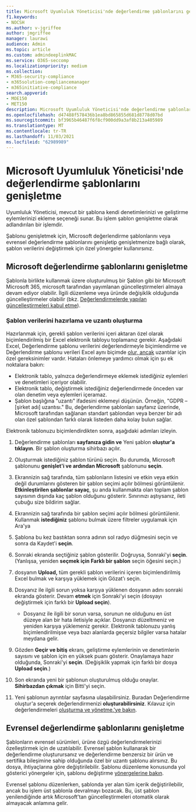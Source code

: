 ```yaml
---
title: Microsoft Uyumluluk Yöneticisi'nde değerlendirme şablonlarını genişletme
f1.keywords:
- NOCSH
ms.author: v-jgriffee
author: jmgriffee
manager: laurawi
audience: Admin
ms.topic: article
ms.custom: admindeeplinkMAC
ms.service: O365-seccomp
ms.localizationpriority: medium
ms.collection:
- M365-security-compliance
- m365solution-compliancemanager
- m365initiative-compliance
search.appverid:
- MOE150
- MET150
description: Microsoft Uyumluluk Yöneticisi'nde değerlendirme şablonlarını genişleterek denetim ekleme ve değiştirme hakkında bilgi edinebilirsiniz.
ms.openlocfilehash: d47488f578436b1ea8bd865855d681d8778d07bd
ms.sourcegitcommit: bf3965b46487f6f8cf900dd9a3af8b213a405989
ms.translationtype: MT
ms.contentlocale: tr-TR
ms.lasthandoff: 11/03/2021
ms.locfileid: "62989989"
---
```

# <a name="extend-assessment-templates-in-microsoft-compliance-manager"></a>Microsoft Uyumluluk Yöneticisi'nde değerlendirme şablonlarını genişletme

Uyumluluk Yöneticisi, mevcut bir şablona kendi denetimlerinizi ve geliştirme eylemlerinizi ekleme seçeneği sunar. Bu işlem şablon genişletme olarak adlandırılan bir işlemdir.

Şablonu genişletmek için, Microsoft değerlendirme şablonlarını veya evrensel değerlendirme şablonlarını genişletip genişletmenize bağlı olarak, şablon verilerini değiştirmek için özel yönergeler kullanırsınız.

## <a name="extend-microsoft-assessment-templates"></a>Microsoft değerlendirme şablonlarını genişletme

Şablonla birlikte kullanmak üzere oluşturulmuş bir Şablon gibi bir Microsoft Microsoft 365, microsoft tarafından yayımlanan güncelleştirmeleri almaya devam ediyor olabilir. İlgili düzenleme veya üründe değişiklik olduğunda güncelleştirmeler olabilir (bkz. [Değerlendirmelerde yapılan güncelleştirmeleri kabul etme](compliance-manager-assessments.md#accept-updates-to-assessments)).

### <a name="prepare-template-data-and-create-extension"></a>Şablon verilerini hazırlama ve uzantı oluşturma

Hazırlanmak için, gerekli şablon verilerini içeri aktaran özel olarak biçimlendirilmiş bir Excel elektronik tabloyu toplamanız gerekir. Aşağıdaki Excel, Değerlendirme şablonu verilerini değerlendirmeyle biçimlendirme ve Değerlendirme şablonu verileri Excel aynı biçimde [olur, ancak](compliance-manager-templates-format-excel.md) uzantılar için özel gereksinimler vardır. Hataları önlemeye yardımcı olmak için şu ek noktalara bakın:

- Elektronik tablo, yalnızca değerlendirmeye eklemek istediğiniz eylemleri ve denetimleri içeriyor olabilir.
- Elektronik tablo, değiştirmek istediğiniz değerlendirmede önceden var olan denetim veya eylemleri içeramaz.
- Şablon başlığına "uzantı" ifadesini eklemeyi düşünün. Örneğin, "GDPR – [şirket adı] uzantısı." Bu, değerlendirme şablonları sayfanız üzerinde, Microsoft tarafından sağlanan  standart şablondan veya benzer bir adı olan özel şablondan farklı olarak listeden daha kolay bulun sağlar.

Elektronik tablonuzu biçimlendirdikten sonra, aşağıdaki adımları izleyin.

1. Değerlendirme şablonları **sayfanıza gidin ve** Yeni şablon **oluştur'a tıklayın**. Bir şablon oluşturma sihirbazı açılır.

2. Oluşturmak istediğiniz şablon türünü seçin. Bu durumda, Microsoft şablonunu **genişlet'i ve ardından Microsoft** şablonunu **seçin**.

3. Ekrannizin sağ tarafında, tüm şablonların listesini ve etkin veya etkin değil durumlarını gösteren bir şablon seçimi açılır bölmesi görüntülenir. **Etkinleştirilen şablonlar sayaç**, şu anda kullanmakta olan toplam şablon sayısının dışında kaç şablon olduğunu gösterir. Sınırınızı aştıysanız, ileti çubuğu size bildirim sağlar.

4. Ekrannizin sağ tarafında bir şablon seçimi açılır bölmesi görüntülenir. Kullanmak **istediğiniz** şablonu bulmak üzere filtreler uygulamak için Ara'ya

5. Şablona bu kez bastıktan sonra adının sol radyo düğmesini seçin ve sonra da Kaydet'i **seçin**.

6. Sonraki ekranda seçtiğiniz şablon gösterilir. Doğruysa, Sonraki'yi **seçin**. (Yanlışsa, yeniden **seçmek için Farklı bir şablon** seçin öğesini seçin.)

7. dosyanın **Upload,** tüm gerekli şablon verilerini içeren biçimlendirilmiş  Excel bulmak ve karşıya yüklemek için Gözat'ı seçin.

8. Dosyanız ile ilgili sorun yoksa karşıya yüklenen dosyanın adını sonraki ekranda gösterir. Devam **etmek** için Sonraki'yi seçin (dosyayı değiştirmek için farklı bir **Upload seçin**).

    - Dosyanız ile ilgili bir sorun varsa, sorunun ne olduğunu en üst düzeye alan bir hata iletisiyle açıklar. Dosyanızı düzeltmeniz ve yeniden karşıya yüklemeniz gerekir. Elektronik tablonuzu yanlış biçimlendirilmişse veya bazı alanlarda geçersiz bilgiler varsa hatalar meydana gelir.

9. Gözden **Geçir ve bitiş** ekranı, geliştirme eylemlerinin ve denetimlerin sayısını ve şablon için en yüksek puanı gösterir. Onaylamaya hazır olduğunda, Sonraki'yi **seçin**. (Değişiklik yapmak için farklı bir dosya **Upload seçin**.)

10. Son ekranda yeni bir şablonun oluşturulmuş olduğu onaylar. **Sihirbazdan çıkmak** için Bitti'yi seçin.

11. Yeni şablonun ayrıntılar sayfasına ulaşabilirsiniz. Buradan Değerlendirme oluştur'a seçerek değerlendirmenizi **oluşturabilirsiniz**. Kılavuz için değerlendirmeleri [oluşturma ve yönetme.'ye bakın](compliance-manager-assessments.md#create-assessments).

## <a name="extend-universal-assessment-templates"></a>Evrensel değerlendirme şablonlarını genişletme

Şablonların evrensel sürümleri, ürüne özgü değerlendirmelerinizi özelleştirmek için de uzatılabilir. Evrensel şablon kullanarak bir değerlendirme  oluşturursanız ve değerlendirme benzersiz bir ürün ve sertifika bileşimine sahip olduğunda özel bir uzantı şablonu alırsınız. Bu dosya, ihtiyaçlarına göre değiştirilebilir. Şablonu düzenleme konusunda yol gösterici yönergeler için, şablonu değiştirme [yönergelerine bakın](compliance-manager-templates-modify.md).

Evrensel şablonu düzenlerken, şablonda yer alan tüm içerik değiştirilebilir, ancak bu işlem üst şablonla devralmayı bozacak. Bu, üst şablon yenilendiğinde artık Microsoft'tan güncelleştirmeleri otomatik olarak almayacak anlamına gelir.
